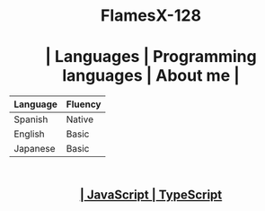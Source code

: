 <h1 align ="center">
FlamesX-128
</h1>

<h1 align ="center">
| Languages | Programming languages | About me |
</h1>

  | Language | Fluency |
  | --- | --- |
  | Spanish | Native |
  | English | Basic |
  | Japanese | Basic |

<h2 align="center">
  <br><a href="https://es.wikipedia.org/wiki/Dev-C%2B%2B"C++</a> | JavaScript | TypeScript
</h2>

<!--
**FlamesX-128/FlamesX-128** is a ✨ _special_ ✨ repository because its `README.md` (this file) appears on your GitHub profile.

Here are some ideas to get you started:

- 🔭 I’m currently working on ...
- 🌱 I’m currently learning ...
- 👯 I’m looking to collaborate on ...
- 🤔 I’m looking for help with ...
- 💬 Ask me about ...
- 📫 How to reach me: ...
- 😄 Pronouns: ...
- ⚡ Fun fact: ...
-->
